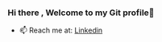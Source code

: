 ### Hi there , Welcome to my Git profile👋

- 📫 Reach me at: [Linkedin](https://www.linkedin.com/in/maitrongphu/)
